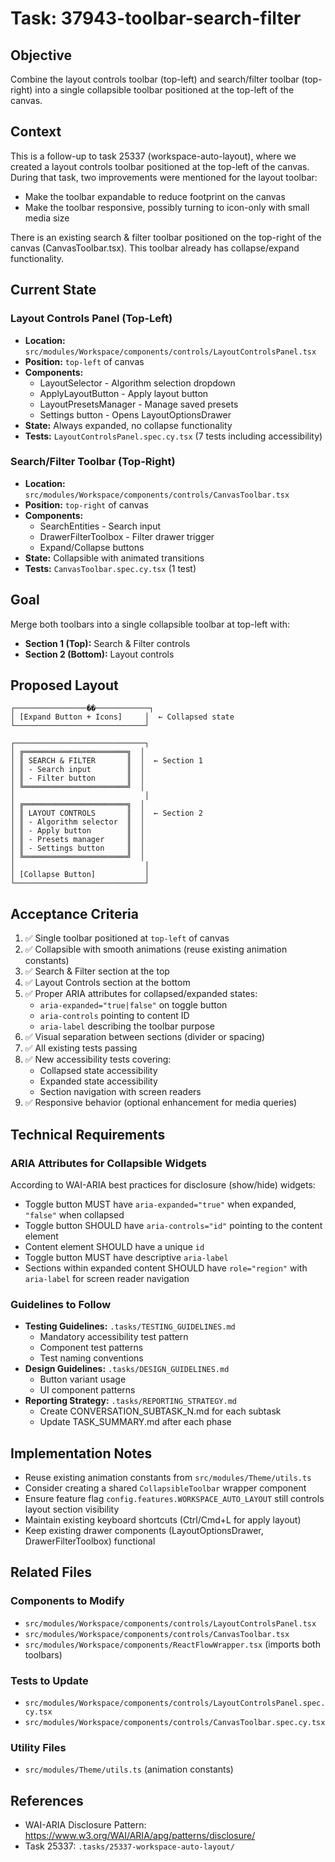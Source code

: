 # Task: 37943-toolbar-search-filter

## Objective

Combine the layout controls toolbar (top-left) and search/filter toolbar (top-right) into a single collapsible toolbar positioned at the top-left of the canvas.

## Context

This is a follow-up to task 25337 (workspace-auto-layout), where we created a layout controls toolbar positioned at the top-left of the canvas. During that task, two improvements were mentioned for the layout toolbar:

- Make the toolbar expandable to reduce footprint on the canvas
- Make the toolbar responsive, possibly turning to icon-only with small media size

There is an existing search & filter toolbar positioned on the top-right of the canvas (CanvasToolbar.tsx). This toolbar already has collapse/expand functionality.

## Current State

### Layout Controls Panel (Top-Left)

- **Location:** `src/modules/Workspace/components/controls/LayoutControlsPanel.tsx`
- **Position:** `top-left` of canvas
- **Components:**
  - LayoutSelector - Algorithm selection dropdown
  - ApplyLayoutButton - Apply layout button
  - LayoutPresetsManager - Manage saved presets
  - Settings button - Opens LayoutOptionsDrawer
- **State:** Always expanded, no collapse functionality
- **Tests:** `LayoutControlsPanel.spec.cy.tsx` (7 tests including accessibility)

### Search/Filter Toolbar (Top-Right)

- **Location:** `src/modules/Workspace/components/controls/CanvasToolbar.tsx`
- **Position:** `top-right` of canvas
- **Components:**
  - SearchEntities - Search input
  - DrawerFilterToolbox - Filter drawer trigger
  - Expand/Collapse buttons
- **State:** Collapsible with animated transitions
- **Tests:** `CanvasToolbar.spec.cy.tsx` (1 test)

## Goal

Merge both toolbars into a single collapsible toolbar at top-left with:

- **Section 1 (Top):** Search & Filter controls
- **Section 2 (Bottom):** Layout controls

## Proposed Layout

```
┌────────────────��────────────┐
│ [Expand Button + Icons]     │  ← Collapsed state
└─────────────────────────────┘

┌─────────────────────────────┐
│ ╔═══════════════════════╗  │
│ ║ SEARCH & FILTER       ║  │  ← Section 1
│ ║ - Search input        ║  │
│ ║ - Filter button       ║  │
│ ╚═══════════════════════╝  │
│                             │
│ ╔═══════════════════════╗  │
│ ║ LAYOUT CONTROLS       ║  │  ← Section 2
│ ║ - Algorithm selector  ║  │
│ ║ - Apply button        ║  │
│ ║ - Presets manager     ║  │
│ ║ - Settings button     ║  │
│ ╚═══════════════════════╝  │
│                             │
│ [Collapse Button]           │
└─────────────────────────────┘
```

## Acceptance Criteria

1. ✅ Single toolbar positioned at `top-left` of canvas
2. ✅ Collapsible with smooth animations (reuse existing animation constants)
3. ✅ Search & Filter section at the top
4. ✅ Layout Controls section at the bottom
5. ✅ Proper ARIA attributes for collapsed/expanded states:
   - `aria-expanded="true|false"` on toggle button
   - `aria-controls` pointing to content ID
   - `aria-label` describing the toolbar purpose
6. ✅ Visual separation between sections (divider or spacing)
7. ✅ All existing tests passing
8. ✅ New accessibility tests covering:
   - Collapsed state accessibility
   - Expanded state accessibility
   - Section navigation with screen readers
9. ✅ Responsive behavior (optional enhancement for media queries)

## Technical Requirements

### ARIA Attributes for Collapsible Widgets

According to WAI-ARIA best practices for disclosure (show/hide) widgets:

- Toggle button MUST have `aria-expanded="true"` when expanded, `"false"` when collapsed
- Toggle button SHOULD have `aria-controls="id"` pointing to the content element
- Content element SHOULD have a unique `id`
- Toggle button MUST have descriptive `aria-label`
- Sections within expanded content SHOULD have `role="region"` with `aria-label` for screen reader navigation

### Guidelines to Follow

- **Testing Guidelines:** `.tasks/TESTING_GUIDELINES.md`
  - Mandatory accessibility test pattern
  - Component test patterns
  - Test naming conventions
- **Design Guidelines:** `.tasks/DESIGN_GUIDELINES.md`
  - Button variant usage
  - UI component patterns
- **Reporting Strategy:** `.tasks/REPORTING_STRATEGY.md`
  - Create CONVERSATION_SUBTASK_N.md for each subtask
  - Update TASK_SUMMARY.md after each phase

## Implementation Notes

- Reuse existing animation constants from `src/modules/Theme/utils.ts`
- Consider creating a shared `CollapsibleToolbar` wrapper component
- Ensure feature flag `config.features.WORKSPACE_AUTO_LAYOUT` still controls layout section visibility
- Maintain existing keyboard shortcuts (Ctrl/Cmd+L for apply layout)
- Keep existing drawer components (LayoutOptionsDrawer, DrawerFilterToolbox) functional

## Related Files

### Components to Modify

- `src/modules/Workspace/components/controls/LayoutControlsPanel.tsx`
- `src/modules/Workspace/components/controls/CanvasToolbar.tsx`
- `src/modules/Workspace/components/ReactFlowWrapper.tsx` (imports both toolbars)

### Tests to Update

- `src/modules/Workspace/components/controls/LayoutControlsPanel.spec.cy.tsx`
- `src/modules/Workspace/components/controls/CanvasToolbar.spec.cy.tsx`

### Utility Files

- `src/modules/Theme/utils.ts` (animation constants)

## References

- WAI-ARIA Disclosure Pattern: https://www.w3.org/WAI/ARIA/apg/patterns/disclosure/
- Task 25337: `.tasks/25337-workspace-auto-layout/`
